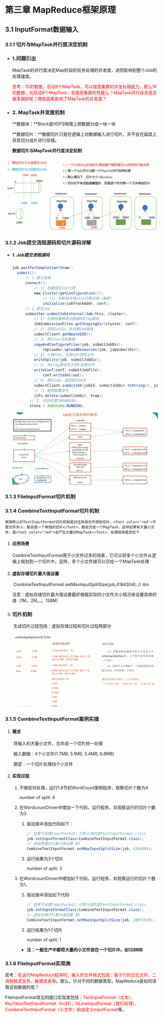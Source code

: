 # 第三章 MapReduce框架原理

## 3.1 InputFormat数据输入

### 3.1.1 切片与MapTask并行度决定机制

- ### 1.问题引出

  MapTask的并行度决定Map阶段的任务处理的并发度，进而影响到整个Job的处理速度。

  <font color='red'>思考：1G的数据，启动8个MapTask，可以提高集群的并发处理能力。那么1K的数据，也启动8个MapTesk，会提高集群的性能么？MapTask并行任务是否越多越好呢？哪些因素影响了MapTask的并发度？</font>

- ### 2. MapTask并发度机制

  **数据块：**Block是HDFS物理上把数据分成一块一块

  **数据切片：**数据切片只是在逻辑上对数据输入进行切片，并不会在磁盘上将其切分成片进行存储。

  **数据切片与MapTask并行度决定机制**

![数据切片与MapTask并行度决定机制](.\res\数据切片与MapTask并行度决定机制.jpg)

### 3.1.2 Job提交流程源码和切片源码详解

- ##### 1. Job提交流程源码

  ```java
  job.waitForCompletion(true);
  	submit();
  		// 1.建立连接
  		connect();
  			// 1) 创建提交Job代理
  			new Cluster(getConfiguration());
  				// (1) 判断是本地yarn还是远程（集群）
  				initialize(jobTrackAddr, conf);
  		// 2.提交Job
  		submitter.submitJobInternal(Job.this, cluster);
  			// 1) 创建给集群提交数据的Stag路径
  			JobSubmissionFiles.getStagingDir(cluster, conf);
  			// 2) 获取JobID，并创建Job路径
  			submitClient.getNewJobID();
  			// 3) 拷贝Jar包到集群
  			copyAndConfigureFiles(job, submitJobDir);
  				rUploader.uploadResources(job, jobSubmitDir);
  			// 4) 计算切片，生成切片规则文件
  			writeSplits(job, submitJobDir);
  			// 5) 向stag路径写入XML配置文件
  			writeConf(conf, submitJobFile);
  				conf.writeXml(out);
  			// 6) 提交Job，返回提交状态
  			submitClient.submitJob(jobId, submitJobDir.toString(), job.getCredentials());
  			// 7) 删除配置文件
  			jtFs.delete(submitJobDir, true);
          // 3. 将状态置为RUNNING
          state = JobState.RUNNING;
  ```

  ![Job提交流程源码解析](./res/Job提交流程源码解析.jpg)

### 3.1.3 FileInputFormat切片机制

### 3.1.4 CombineTextInputFormat切片机制

 	框架默认的TextInputFormat切片机制是对任务按文件规划切片，<font color='red'>不管文件多小，都会是一个单独的切片</font>，都会交给一个MapTask，这样如果有大量小文件，就<font color="red">会产生大量的MapTask</font>，处理效率极其低下

1. #### 应用场景

   ​	CombineTextInputFormat用于小文件过多的场景，它可以将多个小文件从逻辑上规划到一个切片中，这样，多个小文件就可以交给一个MapTask处理

2. #### 虚拟存储切片最大值设置

   ​	CombineTextInputFormat.setMaxInputSplitSize(job,4194304); // 4m

   ​	注意：虚拟存储切片最大值设置最好根据实际的小文件大小情况来设置具体的值（1M，2M。。。128M）

3. ### 切片机制

   ​	生成切片过程包括：虚拟存储过程和切片过程两部分

   ![ComBIneTextInputFormat切片机制](./res/ComBIneTextInputFormat切片机制.jpg)

### 3.1.5 CombineTextInputFormat案例实操

1. #### 需求

   ​	将输入的大量小文件，合并成一个切片统一处理

   ​	输入数据：4个小文件(1.7MB, 5.1MB, 3.4MB, 6.8MB)

   ​	期望：一个切片处理四个小文件

2. #### 实现过程

   1. 不做任何处理，运行1.8节的WordCount案例程序，观察切片个数为4

      number of split: 4

   2. 在WordcountDriver中增加一下代码，运行程序，并观察运行的切片个数为3.

      1. 驱动类中添加代码如下：

         ```java
         // 如果不设置InputFormat，它默认用的是TextInputFormat.class
         job.setInputFormatClass(CombineTextInputFormat.class);
         // 虚拟存储切片最大值设置 4M
         CombineTextInputFormat.setMaxInputSplitSize(job, 4194304);
         ```

      2. 运行结果为3个切片

         number of split: 3

   3. 在WordcountDriver中增加如下代码，运行程序，并观察运行的切片个数为1。

      1. 驱动类中添加如下代码

         ```java
         // 如果不设置InputFormat，它默认用的是TextInputFormat.class
         job.setInputFormatClass(CombineTextInputFormat.class);
         // 虚拟存储切片最大值设置 4M
         CombineTextInputFormat.setMaxInputSplitSize(job, 20971520);
         ```

      2. 运行结果为1个切片

         number of split: 1

      * **注：一般生产中都将大量的小文件放在一个切片中，如128MB**

### 3.1.6 FileInputFormat实现类

​	思考：<font color="red">在运行MapReduce程序时，输入的文件格式包括：基于行的日志文件、二进制格式文件、数据库表等</font>。那么，针对不同的数据类型，MapReduce是如何读取这些数据的呢？

​	FileInputFormat常见的接口实现类包括：<font color="red">TextInputFormat（文本）、KeyValueTextInputFormat（kv对）、NLineInputFormat（按行处理）、CombineTextInputFormat（小文件）和自定义InputFormat</font>等。













